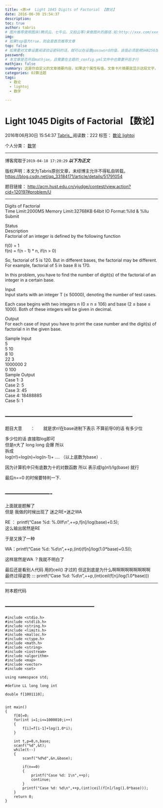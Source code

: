 ```yaml
---
title: <原>#  Light 1045 Digits of Factorial 【数论】
date: 2016-06-30 15:54:37
description:
toc: true
author: tabris
# 图片推荐使用图床(腾讯云、七牛云、又拍云等)来做图片的路径.如:http://xxx.com/xxx.jpg
img: 
# 如果top值为true，则会是首页推荐文章
top: false
# 如果要对文章设置阅读验证密码的话，就可以在设置password的值，该值必须是用SHA256加密后的密码，防止被他人识破
password: 
# 本文章是否开启mathjax，且需要在主题的_config.yml文件中也需要开启才行
mathjax: false
summary: 这是你自定义的文章摘要内容，如果这个属性有值，文章卡片摘要就显示这段文字，否则程序会自动截取文章的部分内容作为摘要
categories: OJ算法题
tags:
  - 数论
  - lightoj
  - 数学

---
```





#  Light 1045 Digits of Factorial 【数论】

2016年06月30日 15:54:37  [ Tabris_ ](https://me.csdn.net/qq_33184171) 阅读数：222
标签：  [ 数论 ](https://so.csdn.net/so/search/s.do?q=数论&t=blog) [ lightoj
](https://so.csdn.net/so/search/s.do?q=lightoj&t=blog)

个人分类：  [ 数学 ](https://blog.csdn.net/qq_33184171/article/category/6162724)


--- 
 博客爬取于`2019-04-18 17:20:29`
***以下为正文***

版权声明：本文为Tabris原创文章，未经博主允许不得私自转载。
https://blog.csdn.net/qq_33184171/article/details/51791054

题目链接： [ http://acm.hust.edu.cn/vjudge/contest/view.action?cid=120197#problem/U
](http://acm.hust.edu.cn/vjudge/contest/view.action?cid=120197#problem/U)

* * *

Digits of Factorial  
Time Limit:2000MS Memory Limit:32768KB 64bit IO Format:%lld & %llu  
Submit

Status  
Description  
Factorial of an integer is defined by the following function

f(0) = 1  
f(n) = f(n - 1) * n, if(n > 0)

So, factorial of 5 is 120. But in different bases, the factorial may be
different. For example, factorial of 5 in base 8 is 170.

In this problem, you have to find the number of digit(s) of the factorial of
an integer in a certain base.

Input  
Input starts with an integer T (≤ 50000), denoting the number of test cases.

Each case begins with two integers n (0 ≤ n ≤ 106) and base (2 ≤ base ≤ 1000).
Both of these integers will be given in decimal.

Output  
For each case of input you have to print the case number and the digit(s) of
factorial n in the given base.

Sample Input  
5  
5 10  
8 10  
22 3  
1000000 2  
0 100  
Sample Output  
Case 1: 3  
Case 2: 5  
Case 3: 45  
Case 4: 18488885  
Case 5: 1

##  ————————————————————

题目大意　　：　　就是求n!在base进制下表示 不算前导0的话 有多少位

多少位的话 直接取log即可  
但是n大了 long long 会爆 所以  
拆成  
log(n!)=log(n)+log(n-1)+ …. （以上底数为base）.

因为计算机中只有底数为十的对数函数 所以 表示成lg(n!)/lg(base) 就行

最后n==0 的时候要特判一下.

##  ———————-

上面就是题解了  
但是 我做的时候出现了 迷之RE+迷之WA

RE ： printf(“Case %d: %.0llf\n”,++p,f[n]/log(base)+0.5);  
这么输出居然是RE

于是又换了一种

WA：printf(“Case %d: %d\n”,++p,(int)(f[n]/log(1.0*base)+0.5));

这样居然是WA ？我就不明白了

最后还是看别人代码 用的ceil() 才过的 但这到底是为什么啊啊啊啊啊啊啊啊啊  
最终过得姿势 ::: printf(“Case %d: %d\n”,++p,(int)ceil(f[n]/log(1.0*base)))

* * *

附本题代码

##  ——————————————

    
    
    #include <stdio.h>
    #include <stdlib.h>
    #include <string.h>
    #include <limits.h>
    #include <malloc.h>
    #include <ctype.h>
    #include <math.h>
    #include <string>
    #include <iostream>
    #include <algorithm>
    #include <map>
    #include <vector>
    #include <set>
    
    using namespace std;
    
    #define LL long long int
    
    double f[1001110];
    
    
    int main()
    {
        f[0]=0;
        for(int i=1;i<=1000010;i++)
        {
            f[i]=f[i-1]+log(1.0*i);
        }
    
        int t,p=0,n,base;
        scanf("%d",&t);
        while(t--)
        {
            scanf("%d%d",&n,&base);
    
            if(n==0)
            {
                printf("Case %d: 1\n",++p);
                continue;
            }
            printf("Case %d: %d\n",++p,(int)ceil(f[n]/log(1.0*base)));
        }
        return 0;
    }

